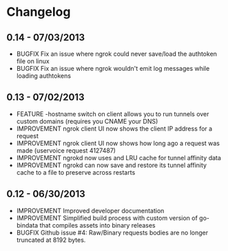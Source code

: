 # Changelog

## 0.14 - 07/03/2013
- BUGFIX Fix an issue where ngrok could never save/load the authtoken file on linux
- BUGFIX Fix an issue where ngrok wouldn't emit log messages while loading authtokens

## 0.13 - 07/02/2013
- FEATURE -hostname switch on client allows you to run tunnels over custom domains (requires you CNAME your DNS)
- IMPROVEMENT ngrok client UI now shows the client IP address for a request
- IMPROVEMENT ngrok client UI now shows how long ago a request was made (uservoice request 4127487)
- IMPROVEMENT ngrokd now uses and LRU cache for tunnel affinity data
- IMPROVEMENT ngrokd can now save and restore its tunnel affinity cache to a file to preserve across restarts

## 0.12 - 06/30/2013
- IMPROVEMENT Improved developer documentation
- IMPROVEMENT Simplified build process with custom version of go-bindata that compiles assets into binary releases
- BUGFIX Github issue #4: Raw/Binary requests bodies are no longer truncated at 8192 bytes.

